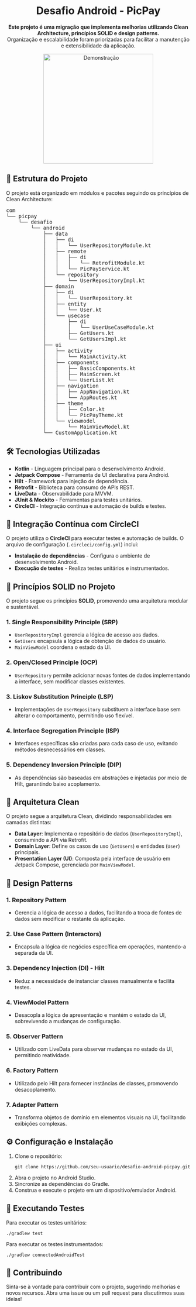 <h1 align="center">Desafio Android - PicPay</h1>

<p align="center">
    <strong>Este projeto é uma migração que implementa melhorias utilizando Clean Architecture, princípios SOLID e design patterns.</strong>
    <br>Organização e escalabilidade foram priorizadas para facilitar a manutenção e extensibilidade da aplicação.
</p>

<p align="center">
    <img src="https://github.com/victorhugobenevides/desafio-picpay/blob/main/desafio-picpay-2.gif" alt="Demonstração" width="300">
</p>

<h2>📁 Estrutura do Projeto</h2>

<p>O projeto está organizado em módulos e pacotes seguindo os princípios de Clean Architecture:</p>

<pre>
com
└── picpay
    └── desafio
        └── android
            ├── data
            │   ├── di
            │   │   └── UserRepositoryModule.kt
            │   ├── remote
            │   │   ├── di
            │   │   │   └── RetrofitModule.kt
            │   │   └── PicPayService.kt
            │   └── repository
            │       └── UserRepositoryImpl.kt
            ├── domain
            │   ├── di
            │   │   └── UserRepository.kt
            │   ├── entity
            │   │   └── User.kt
            │   └── usecase
            │       ├── di
            │       │   └── UserUseCaseModule.kt
            │       ├── GetUsers.kt
            │       └── GetUsersImpl.kt
            ├── ui
            │   ├── activity
            │   │   └── MainActivity.kt
            │   ├── components
            │   │   ├── BasicComponents.kt
            │   │   ├── MainScreen.kt
            │   │   └── UserList.kt
            │   ├── navigation
            │   │   ├── AppNavigation.kt
            │   │   └── AppRoutes.kt
            │   ├── theme
            │   │   ├── Color.kt
            │   │   └── PicPayTheme.kt
            │   └── viewmodel
            │       └── MainViewModel.kt
            └── CustomApplication.kt
</pre>

<h2>🛠️ Tecnologias Utilizadas</h2>

<ul>
  <li><strong>Kotlin</strong> - Linguagem principal para o desenvolvimento Android.</li>
  <li><strong>Jetpack Compose</strong> - Ferramenta de UI declarativa para Android.</li>
  <li><strong>Hilt</strong> - Framework para injeção de dependência.</li>
  <li><strong>Retrofit</strong> - Biblioteca para consumo de APIs REST.</li>
  <li><strong>LiveData</strong> - Observabilidade para MVVM.</li>
  <li><strong>JUnit & Mockito</strong> - Ferramentas para testes unitários.</li>
  <li><strong>CircleCI</strong> - Integração contínua e automação de builds e testes.</li>
</ul>

<h2>🔄 Integração Contínua com CircleCI</h2>

<p>O projeto utiliza o <strong>CircleCI</strong> para executar testes e automação de builds. O arquivo de configuração (<code>.circleci/config.yml</code>) inclui:</p>

<ul>
  <li><strong>Instalação de dependências</strong> - Configura o ambiente de desenvolvimento Android.</li>
  <li><strong>Execução de testes</strong> - Realiza testes unitários e instrumentados.</li>
</ul>

<h2>🧩 Princípios SOLID no Projeto</h2>

<p>O projeto segue os princípios <strong>SOLID</strong>, promovendo uma arquitetura modular e sustentável.</p>

<h3>1. Single Responsibility Principle (SRP)</h3>
<ul>
  <li><code>UserRepositoryImpl</code> gerencia a lógica de acesso aos dados.</li>
  <li><code>GetUsers</code> encapsula a lógica de obtenção de dados do usuário.</li>
  <li><code>MainViewModel</code> coordena o estado da UI.</li>
</ul>

<h3>2. Open/Closed Principle (OCP)</h3>
<ul>
  <li><code>UserRepository</code> permite adicionar novas fontes de dados implementando a interface, sem modificar classes existentes.</li>
</ul>

<h3>3. Liskov Substitution Principle (LSP)</h3>
<ul>
  <li>Implementações de <code>UserRepository</code> substituem a interface base sem alterar o comportamento, permitindo uso flexível.</li>
</ul>

<h3>4. Interface Segregation Principle (ISP)</h3>
<ul>
  <li>Interfaces específicas são criadas para cada caso de uso, evitando métodos desnecessários em classes.</li>
</ul>

<h3>5. Dependency Inversion Principle (DIP)</h3>
<ul>
  <li>As dependências são baseadas em abstrações e injetadas por meio de Hilt, garantindo baixo acoplamento.</li>
</ul>

<h2>📐 Arquitetura Clean</h2>

<p>O projeto segue a arquitetura Clean, dividindo responsabilidades em camadas distintas:</p>

<ul>
  <li><strong>Data Layer</strong>: Implementa o repositório de dados (<code>UserRepositoryImpl</code>), consumindo a API via Retrofit.</li>
  <li><strong>Domain Layer</strong>: Define os casos de uso (<code>GetUsers</code>) e entidades (<code>User</code>) principais.</li>
  <li><strong>Presentation Layer (UI)</strong>: Composta pela interface de usuário em Jetpack Compose, gerenciada por <code>MainViewModel</code>.</li>
</ul>

<h2>🔖 Design Patterns</h2>

<h3>1. Repository Pattern</h3>
<ul>
  <li>Gerencia a lógica de acesso a dados, facilitando a troca de fontes de dados sem modificar o restante da aplicação.</li>
</ul>

<h3>2. Use Case Pattern (Interactors)</h3>
<ul>
  <li>Encapsula a lógica de negócios específica em operações, mantendo-a separada da UI.</li>
</ul>

<h3>3. Dependency Injection (DI) - Hilt</h3>
<ul>
  <li>Reduz a necessidade de instanciar classes manualmente e facilita testes.</li>
</ul>

<h3>4. ViewModel Pattern</h3>
<ul>
  <li>Desacopla a lógica de apresentação e mantém o estado da UI, sobrevivendo a mudanças de configuração.</li>
</ul>

<h3>5. Observer Pattern</h3>
<ul>
  <li>Utilizado com LiveData para observar mudanças no estado da UI, permitindo reatividade.</li>
</ul>

<h3>6. Factory Pattern</h3>
<ul>
  <li>Utilizado pelo Hilt para fornecer instâncias de classes, promovendo desacoplamento.</li>
</ul>

<h3>7. Adapter Pattern</h3>
<ul>
  <li>Transforma objetos de domínio em elementos visuais na UI, facilitando exibições complexas.</li>
</ul>

<h2>⚙️ Configuração e Instalação</h2>

<ol>
  <li>Clone o repositório:
    <pre><code>git clone https://github.com/seu-usuario/desafio-android-picpay.git</code></pre>
  </li>
  <li>Abra o projeto no Android Studio.</li>
  <li>Sincronize as dependências do Gradle.</li>
  <li>Construa e execute o projeto em um dispositivo/emulador Android.</li>
</ol>

<h2>🧪 Executando Testes</h2>

<p>Para executar os testes unitários:</p>
<pre><code>./gradlew test</code></pre>

<p>Para executar os testes instrumentados:</p>
<pre><code>./gradlew connectedAndroidTest</code></pre>

<h2>🤝 Contribuindo</h2>

<p>Sinta-se à vontade para contribuir com o projeto, sugerindo melhorias e novos recursos. Abra uma issue ou um pull request para discutirmos suas ideias!</p>
